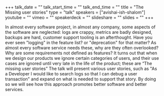 +++
talk_date = ""
talk_start_time = ""
talk_end_time = ""
title = "The Missing user stories"
type = "talk"
speakers = ["avishai-ish-shalom"]
youtube = ""
vimeo = ""
speakerdeck = ""
slideshare = ""
slides = ""
+++

In almost every software project, in almost any company, some aspects of the software are neglected: logs are crappy, metrics are badly designed, backups are hard, customer support tooling is an afterthought. Have you ever seen "logging" in the feature list? or "deprecation" for that matter? As almost every software service needs these, why are they often overlooked? Why are some requirements not defined as features? It turns out that when we design our products we ignore certain categories of users, and their use cases are ignored until very late in the life of the product; these are “The missing user stories” The talk will present various user stories, such as "As a Developer I would like to search logs so that I can debug a user transaction" and expand on what is needed to support that story. By doing so we will see how this approach promotes better software and better services.

